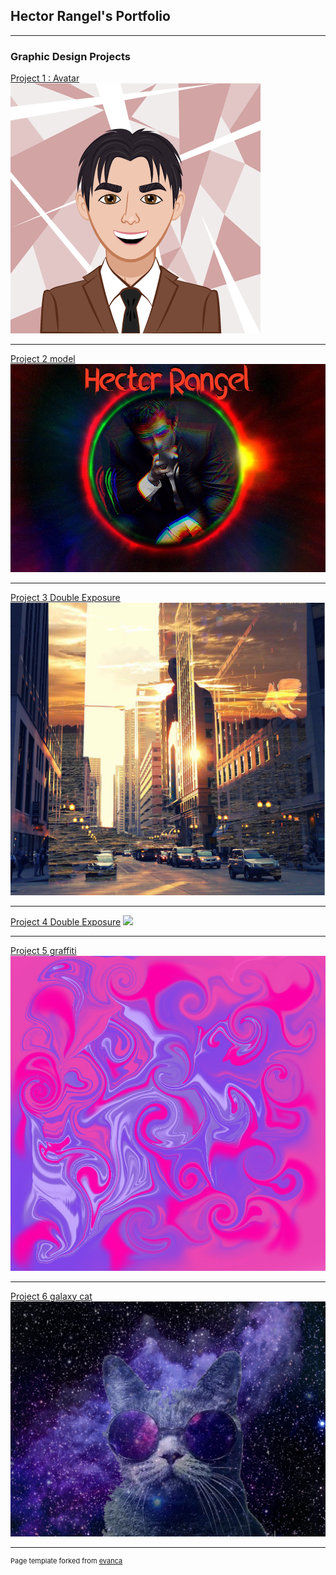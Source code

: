 ## Hector Rangel's Portfolio
---

### Graphic Design Projects

[Project 1 : Avatar](/sample_page)
<img src="images/AvatarMaker.png?raw=true"/>

---
[Project 2 model](/pdf/sample_presentation.pdf)
<img src="images/Hector Rangel p.4.jpg?raw=true"/>

---
[Project 3 Double Exposure](http://example.com/)
<img src="images/doubler exposere.png?raw=true"/>

---
[Project 4 Double Exposure](http://example.com/)
<img src="images/ripped affect.png?raw=true"/>

---
[Project 5 graffiti](http://example.com/)
<img src="images/god tier.png?raw=true"/>

---
[Project 6 galaxy cat](http://example.com/)
<img src="images/glaxy cat.jpg?raw=true"/>






---
<p style="font-size:11px">Page template forked from <a href="https://github.com/evanca/quick-portfolio">evanca</a></p>
<!-- Remove above link if you don't want to attibute -->
